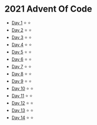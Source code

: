 # 2021 Advent Of Code

* [Day 1](https://adventofcode.com/2021/day/1)   ⭐️ ⭐️
* [Day 2](https://adventofcode.com/2021/day/2)   ⭐️ ⭐️
* [Day 3](https://adventofcode.com/2021/day/3)   ⭐️ ⭐️
* [Day 4](https://adventofcode.com/2021/day/4)   ⭐️ ⭐️
* [Day 5](https://adventofcode.com/2021/day/5)   ⭐️ ⭐️
* [Day 6](https://adventofcode.com/2021/day/6)   ⭐️ ⭐️
* [Day 7](https://adventofcode.com/2021/day/7)   ⭐️ ⭐️
* [Day 8](https://adventofcode.com/2021/day/8)   ⭐️ ⭐️
* [Day 9](https://adventofcode.com/2021/day/9)   ⭐️ ⭐️
* [Day 10](https://adventofcode.com/2021/day/10) ⭐️ ⭐️
* [Day 11](https://adventofcode.com/2021/day/11) ⭐️ ⭐️
* [Day 12](https://adventofcode.com/2021/day/12) ⭐️ ⭐️
* [Day 13](https://adventofcode.com/2021/day/13) ⭐️ ⭐️
* [Day 14](https://adventofcode.com/2021/day/14) ⭐️ ⭐️
